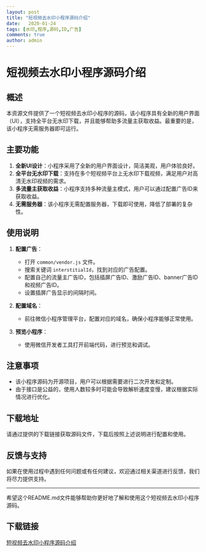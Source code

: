 ```yaml
---
layout: post
title: "短视频去水印小程序源码介绍"
date:   2020-01-24
tags: [水印,程序,源码,ID,广告]
comments: true
author: admin
---
```

# 短视频去水印小程序源码介绍

## 概述
本资源文件提供了一个短视频去水印小程序的源码，该小程序具有全新的用户界面（UI），支持全平台无水印下载，并且能够帮助多流量主获取收益。最重要的是，该小程序无需服务器即可运行。

## 主要功能
1. **全新UI设计**：小程序采用了全新的用户界面设计，简洁美观，用户体验良好。
2. **全平台无水印下载**：支持在多个短视频平台上无水印下载视频，满足用户对高清无水印视频的需求。
3. **多流量主获取收益**：小程序支持多种流量主模式，用户可以通过配置广告ID来获取收益。
4. **无需服务器**：该小程序无需配置服务器，下载即可使用，降低了部署的复杂性。

## 使用说明
1. **配置广告**：
   - 打开 `common/vendor.js` 文件。
   - 搜索关键词 `interstitialId`，找到对应的广告配置。
   - 配置自己的流量主广告ID，包括插屏广告ID、激励广告ID、banner广告ID和视频广告ID。
   - 设置插屏广告显示的间隔时间。

2. **配置域名**：
   - 前往微信小程序管理平台，配置对应的域名，确保小程序能够正常使用。

3. **预览小程序**：
   - 使用微信开发者工具打开前端代码，进行预览和调试。

## 注意事项
- 该小程序源码为开源项目，用户可以根据需要进行二次开发和定制。
- 由于接口是公益的，使用人数较多时可能会导致解析速度变慢，建议根据实际情况进行优化。

## 下载地址
请通过提供的下载链接获取源码文件，下载后按照上述说明进行配置和使用。

## 反馈与支持
如果在使用过程中遇到任何问题或有任何建议，欢迎通过相关渠道进行反馈，我们将尽力提供支持。

---

希望这个README.md文件能够帮助你更好地了解和使用这个短视频去水印小程序源码。

## 下载链接

[短视频去水印小程序源码介绍](https://pan.quark.cn/s/673cb9d50a6f)